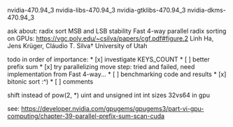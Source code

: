 nvidia-470.94_3
nvidia-libs-470.94_3
nvidia-gtklibs-470.94_3
nvidia-dkms-470.94_3

ask about:
    radix sort MSB and LSB stability
    Fast 4-way parallel radix sorting on GPUs:
        https://vgc.poly.edu/~csilva/papers/cgf.pdf#figure.2
        Linh Ha, Jens Krüger, Cláudio T. Silva†
        University of Utah


todo in order of importance:
    * [x] investigate KEYS_COUNT
    * [ ] better prefix sum
    * [x] try parallelizing move step: tried and failed, need implementation from Fast 4-way...
    * [ ] benchmarking code and results
    * [x] bitonic sort :^)
    * [ ] comments

shift instead of pow(2, *)
uint and unsigned int
int sizes 32vs64 in gpu

see: https://developer.nvidia.com/gpugems/gpugems3/part-vi-gpu-computing/chapter-39-parallel-prefix-sum-scan-cuda
